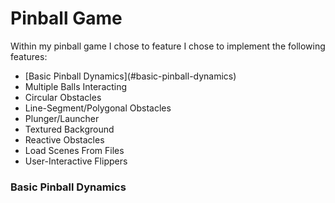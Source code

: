 # Pinball Game 
Within my pinball game I chose to feature I chose to implement the following features:
<ul>
  <li> [Basic Pinball Dynamics](#basic-pinball-dynamics) </li>
  <li> Multiple Balls Interacting </li>
  <li> Circular Obstacles </li>
  <li> Line-Segment/Polygonal Obstacles </li>
  <li> Plunger/Launcher </li>
  <li> Textured Background </li>
  <li> Reactive Obstacles </li>
  <li> Load Scenes From Files </li>
  <li> User-Interactive Flippers </li>
</ul>

### Basic Pinball Dynamics
